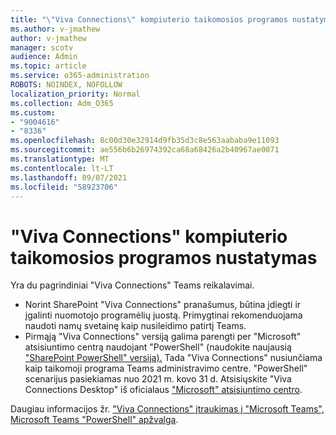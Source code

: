 ```yaml
---
title: "\"Viva Connections\" kompiuterio taikomosios programos nustatymas"
ms.author: v-jmathew
author: v-jmathew
manager: scotv
audience: Admin
ms.topic: article
ms.service: o365-administration
ROBOTS: NOINDEX, NOFOLLOW
localization_priority: Normal
ms.collection: Adm_O365
ms.custom:
- "9004616"
- "8336"
ms.openlocfilehash: 8c00d30e32914d9fb35d3c8e563aababa9e11093
ms.sourcegitcommit: ae556b6b26974392ca68a68426a2b40967ae0071
ms.translationtype: MT
ms.contentlocale: lt-LT
ms.lasthandoff: 09/07/2021
ms.locfileid: "58923706"
---
```

# <a name="set-up-the-viva-connections-desktop-app"></a>"Viva Connections" kompiuterio taikomosios programos nustatymas

Yra du pagrindiniai "Viva Connections" Teams reikalavimai. 

- Norint SharePoint "Viva Connections" pranašumus, būtina įdiegti ir įgalinti nuomotojo programėlių juostą. Primygtinai rekomenduojama naudoti namų svetainę kaip nusileidimo patirtį Teams. 
- Pirmąją "Viva Connections" versiją galima parengti per "Microsoft" atsisiuntimo centrą naudojant "PowerShell" (naudokite naujausią ["SharePoint PowerShell" versiją).](https://docs.microsoft.com/powershell/sharepoint/sharepoint-online/introduction-sharepoint-online-management-shell?view=sharepoint-ps) Tada "Viva Connections" nusiunčiama kaip taikomoji programa Teams administravimo centre. "PowerShell" scenarijus pasiekiamas nuo 2021 m. kovo 31 d. Atsisiųskite "Viva Connections Desktop" iš oficialaus ["Microsoft" atsisiuntimo centro](https://www.microsoft.com/download/confirmation.aspx?id=102888). 

Daugiau informacijos žr. ["Viva Connections" įtraukimas į "Microsoft Teams",](https://docs.microsoft.com/SharePoint/viva-connections) [Microsoft Teams "PowerShell" apžvalga](https://docs.microsoft.com/microsoftteams/teams-powershell-overview).